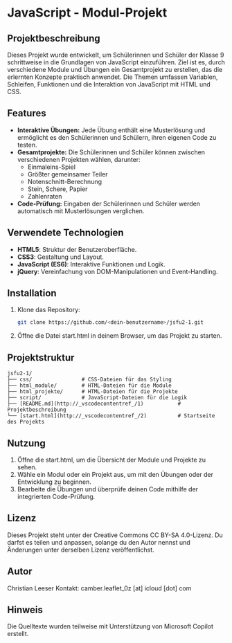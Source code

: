 # JavaScript - Modul-Projekt

## Projektbeschreibung
Dieses Projekt wurde entwickelt, um Schülerinnen und Schüler der Klasse 9 schrittweise in die Grundlagen von JavaScript einzuführen. Ziel ist es, durch verschiedene Module und Übungen ein Gesamtprojekt zu erstellen, das die erlernten Konzepte praktisch anwendet. Die Themen umfassen Variablen, Schleifen, Funktionen und die Interaktion von JavaScript mit HTML und CSS.

## Features
- **Interaktive Übungen:** Jede Übung enthält eine Musterlösung und ermöglicht es den Schülerinnen und Schülern, ihren eigenen Code zu testen.
- **Gesamtprojekte:** Die Schülerinnen und Schüler können zwischen verschiedenen Projekten wählen, darunter:
  - Einmaleins-Spiel
  - Größter gemeinsamer Teiler
  - Notenschnitt-Berechnung
  - Stein, Schere, Papier
  - Zahlenraten
- **Code-Prüfung:** Eingaben der Schülerinnen und Schüler werden automatisch mit Musterlösungen verglichen.

## Verwendete Technologien
- **HTML5**: Struktur der Benutzeroberfläche.
- **CSS3**: Gestaltung und Layout.
- **JavaScript (ES6)**: Interaktive Funktionen und Logik.
- **jQuery**: Vereinfachung von DOM-Manipulationen und Event-Handling.

## Installation
1. Klone das Repository:
   ```bash
   git clone https://github.com/<dein-benutzername>/jsfu2-1.git
2. Öffne die Datei start.html in deinem Browser, um das Projekt zu starten.

## Projektstruktur
```
jsfu2-1/
├── css/                # CSS-Dateien für das Styling
├── html_module/        # HTML-Dateien für die Module
├── html_projekte/      # HTML-Dateien für die Projekte
├── script/             # JavaScript-Dateien für die Logik
├── [README.md](http://_vscodecontentref_/1)           # Projektbeschreibung
└── [start.html](http://_vscodecontentref_/2)          # Startseite des Projekts
```

## Nutzung
1. Öffne die start.html, um die Übersicht der Module und Projekte zu sehen.
2. Wähle ein Modul oder ein Projekt aus, um mit den Übungen oder der Entwicklung zu beginnen.
3. Bearbeite die Übungen und überprüfe deinen Code mithilfe der integrierten Code-Prüfung.

## Lizenz
Dieses Projekt steht unter der Creative Commons CC BY-SA 4.0-Lizenz. Du darfst es teilen und anpassen, solange du den Autor nennst und Änderungen unter derselben Lizenz veröffentlichst.

## Autor
Christian Leeser
Kontakt: camber.leaflet_0z [at] icloud [dot] com

## Hinweis
Die Quelltexte wurden teilweise mit Unterstützung von Microsoft Copilot erstellt.
